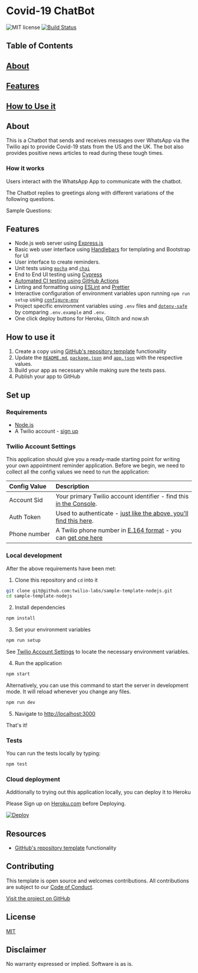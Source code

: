 # Covid-19 ChatBot

![MIT license](https://img.shields.io/badge/License-MIT-blue.svg) [![Build Status](https://travis-ci.com/ari-hacks/covid-chatbot.svg?branch=master)](https://travis-ci.com/ari-hacks/covid-chatbot)


## Table of Contents
## [About](#About)
## [Features](#Features)
## [How to Use it](#how-to-use-it)


## About

This is a Chatbot that sends and receives messages over WhatsApp via the Twilio api to provide Covid-19 stats from the US and the UK. The bot also provides positive news articles to read during these tough times. 

### How it works

Users interact with the WhatsApp App to communicate with the chatbot. 

The Chatbot replies to greetings along with different variations of the following questions.

Sample Questions:




## Features

- Node.js web server using [Express.js](https://npm.im/express)
- Basic web user interface using [Handlebars](https://npm.im/express-handlebars) for templating and Bootstrap for UI
- User interface to create reminders.
- Unit tests using [`mocha`](https://npm.im/mocha) and [`chai`](https://npm.im/chai)
- End to End UI testing using [Cypress](https://www.cypress.io/)
- [Automated CI testing using GitHub Actions](/.github/workflows/nodejs.yml)
- Linting and formatting using [ESLint](https://npm.im/eslint) and [Prettier](https://npm.im/prettier)
- Interactive configuration of environment variables upon running `npm run setup` using [`configure-env`](https://npm.im/configure-env)
- Project specific environment variables using `.env` files and [`dotenv-safe`](https://npm.im/dotenv-safe) by comparing `.env.example` and `.env`.
- One click deploy buttons for Heroku, Glitch and now.sh

## How to use it

1. Create a copy using [GitHub's repository template](https://help.github.com/en/github/creating-cloning-and-archiving-repositories/creating-a-repository-from-a-template) functionality
2. Update the [`README.md`](README.md), [`package.json`](package.json) and [`app.json`](app.json) with the respective values.
3. Build your app as necessary while making sure the tests pass.
4. Publish your app to GitHub

## Set up

### Requirements

- [Node.js](https://nodejs.org/)
- A Twilio account - [sign up](https://www.twilio.com/try-twilio)

### Twilio Account Settings

This application should give you a ready-made starting point for writing your
own appointment reminder application. Before we begin, we need to collect
all the config values we need to run the application:

| Config&nbsp;Value | Description                                                                                                                                                  |
| :---------------- | :----------------------------------------------------------------------------------------------------------------------------------------------------------- |
| Account&nbsp;Sid  | Your primary Twilio account identifier - find this [in the Console](https://www.twilio.com/console).                                                         |
| Auth&nbsp;Token   | Used to authenticate - [just like the above, you'll find this here](https://www.twilio.com/console).                                                         |
| Phone&nbsp;number | A Twilio phone number in [E.164 format](https://en.wikipedia.org/wiki/E.164) - you can [get one here](https://www.twilio.com/console/phone-numbers/incoming) |

### Local development

After the above requirements have been met:

1. Clone this repository and `cd` into it

```bash
git clone git@github.com:twilio-labs/sample-template-nodejs.git
cd sample-template-nodejs
```

2. Install dependencies

```bash
npm install
```

3. Set your environment variables

```bash
npm run setup
```

See [Twilio Account Settings](#twilio-account-settings) to locate the necessary environment variables.

4. Run the application

```bash
npm start
```

Alternatively, you can use this command to start the server in development mode. It will reload whenever you change any files.

```bash
npm run dev
```

5. Navigate to [http://localhost:3000](http://localhost:3000)

That's it!

### Tests

You can run the tests locally by typing:

```bash
npm test
```

### Cloud deployment

Additionally to trying out this application locally, you can deploy it to Heroku

Please Sign up on [Heroku.com](https://www.heroku.com/)  before Deploying. 

 [![Deploy](https://www.herokucdn.com/deploy/button.svg)](https://heroku.com/deploy)                                               

## Resources

- [GitHub's repository template](https://help.github.com/en/github/creating-cloning-and-archiving-repositories/creating-a-repository-from-a-template) functionality

## Contributing

This template is open source and welcomes contributions. All contributions are subject to our [Code of Conduct](https://github.com/twilio-labs/.github/blob/master/CODE_OF_CONDUCT.md).

[Visit the project on GitHub](https://github.com/twilio-labs/sample-template-nodejs)

## License

[MIT](http://www.opensource.org/licenses/mit-license.html)

## Disclaimer

No warranty expressed or implied. Software is as is.

[twilio]: https://www.twilio.com